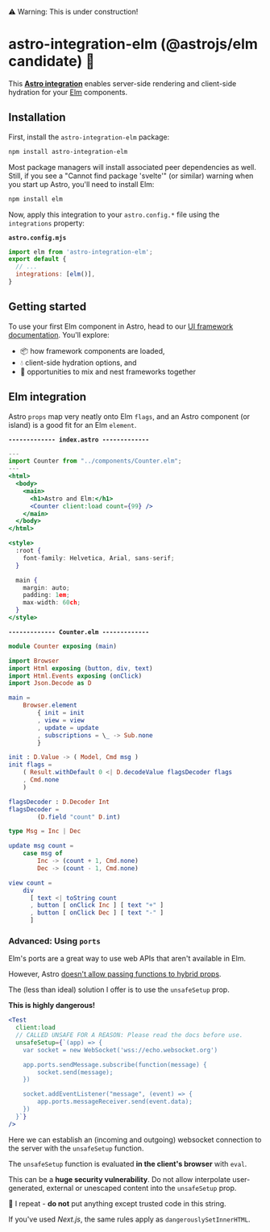 ⚠️ Warning: This is under construction!

# astro-integration-elm (@astrojs/elm candidate) 🌳

This **[Astro integration](https://docs.astro.build/en/guides/integrations-guide/)** enables server-side rendering and client-side hydration for your [Elm](https://elm-lang.org/) components.

## Installation

First, install the `astro-integration-elm` package:

```sh
npm install astro-integration-elm
```

Most package managers will install associated peer dependencies as well. Still, if you see a "Cannot find package 'svelte'" (or similar) warning when you start up Astro, you'll need to install Elm:

```sh
npm install elm
```

Now, apply this integration to your `astro.config.*` file using the `integrations` property:

__`astro.config.mjs`__

```js
import elm from 'astro-integration-elm';
export default {
  // ...
  integrations: [elm()],
}
```

## Getting started

To use your first Elm component in Astro, head to our [UI framework documentation](https://docs.astro.build/en/core-concepts/framework-components/). You'll explore:
- 📦 how framework components are loaded,
- 💧 client-side hydration options, and
- 🤝 opportunities to mix and nest frameworks together

## Elm integration

Astro `props` map very neatly onto Elm `flags`, and an Astro component (or island) is a good fit for an Elm `element`.

__`------------- index.astro ------------- `__
```jsx
---
import Counter from "../components/Counter.elm";
---
<html>
  <body>
    <main>
      <h1>Astro and Elm:</h1>
      <Counter client:load count={99} />
    </main>
  </body>
</html>

<style>
  :root {
    font-family: Helvetica, Arial, sans-serif;
  }

  main {
    margin: auto;
    padding: 1em;
    max-width: 60ch;
  }
</style>
```


__`------------- Counter.elm ------------- `__
```elm
module Counter exposing (main)

import Browser
import Html exposing (button, div, text)
import Html.Events exposing (onClick)
import Json.Decode as D

main =
    Browser.element
        { init = init
        , view = view
        , update = update
        , subscriptions = \_ -> Sub.none
        }

init : D.Value -> ( Model, Cmd msg )
init flags =
    ( Result.withDefault 0 <| D.decodeValue flagsDecoder flags
    , Cmd.none
    )

flagsDecoder : D.Decoder Int
flagsDecoder =
        (D.field "count" D.int)

type Msg = Inc | Dec

update msg count =
    case msg of
        Inc -> (count + 1, Cmd.none)
        Dec -> (count - 1, Cmd.none)

view count =
    div
      [ text <| toString count
      , button [ onClick Inc ] [ text "+" ]
      , button [ onClick Dec ] [ text "-" ]
      ]
```

### Advanced: Using `ports`

Elm's ports are a great way to use web APIs that aren't available in Elm.

However, Astro [doesn't allow passing functions to hybrid props](https://guide.elm-lang.org/interop/ports.html).

The (less than ideal) solution I offer is to use the `unsafeSetup` prop.

**This is highly dangerous!**

```jsx
<Test
  client:load
  // CALLED UNSAFE FOR A REASON: Please read the docs before use.
  unsafeSetup={`(app) => {
    var socket = new WebSocket('wss://echo.websocket.org')

    app.ports.sendMessage.subscribe(function(message) {
        socket.send(message);
    })

    socket.addEventListener("message", (event) => {
        app.ports.messageReceiver.send(event.data);
    })
  }`}
/>
```

Here we can establish an (incoming and outgoing) websocket connection to the server with the `unsafeSetup` function.

The `unsafeSetup` function is evaluated **in the client's browser** with `eval`.

This can be a **huge security vulnerability**. Do not allow interpolate user-generated, external or unescaped content into the `unsafeSetup` prop.

🚨 I repeat - **do not** put anything except trusted code in this string.

If you've used *Next.js*, the same rules apply as `dangerouslySetInnerHTML`.
